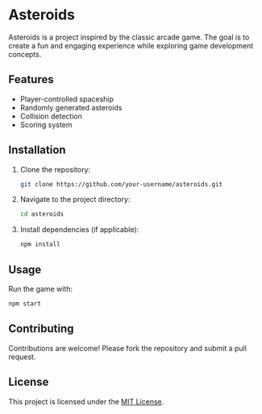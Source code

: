 # Asteroids

Asteroids is a project inspired by the classic arcade game. The goal is to create a fun and engaging experience while exploring game development concepts.

## Features

- Player-controlled spaceship
- Randomly generated asteroids
- Collision detection
- Scoring system

## Installation

1. Clone the repository:
    ```bash
    git clone https://github.com/your-username/asteroids.git
    ```
2. Navigate to the project directory:
    ```bash
    cd asteroids
    ```
3. Install dependencies (if applicable):
    ```bash
    npm install
    ```

## Usage

Run the game with:
```bash
npm start
```

## Contributing

Contributions are welcome! Please fork the repository and submit a pull request.

## License

This project is licensed under the [MIT License](LICENSE).